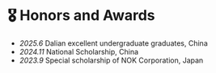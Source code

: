 # 🎖 Honors and Awards
- *2025.6* Dalian excellent undergraduate graduates, China
- *2024.11* National Scholarship, China
- *2023.9* Special scholarship of NOK Corporation, Japan
